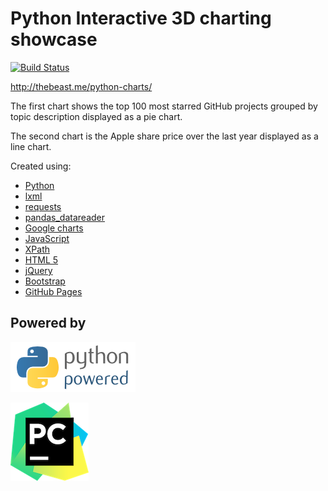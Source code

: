 # Python Interactive 3D charting showcase  

[![Build Status](https://travis-ci.org/jbampton/python-web-scrape-github.svg?branch=gh-pages)](https://travis-ci.org/jbampton/python-web-scrape-github)

http://thebeast.me/python-charts/

The first chart shows the top 100 most starred GitHub projects grouped by topic description displayed as a pie chart.

The second chart is the Apple share price over the last year displayed as a line chart.

Created using:
- [Python](https://www.python.org/)
- [lxml](http://lxml.de)
- [requests](http://docs.python-requests.org/en/master/)
- [pandas_datareader](https://pandas-datareader.readthedocs.io)
- [Google charts](https://developers.google.com/chart/)
- [JavaScript](https://developer.mozilla.org/en-US/docs/Web/JavaScript)
- [XPath](https://www.w3.org/TR/1999/REC-xpath-19991116/)
- [HTML 5](https://developer.mozilla.org/en-US/docs/Web/Guide/HTML/HTML5)
- [jQuery](https://jquery.com/)
- [Bootstrap](http://getbootstrap.com/)
- [GitHub Pages](https://pages.github.com/)


## Powered by

[![Python Powered](site/images/other/python-powered.png "Python Powered")](https://www.python.org/)

[![Pycharm Powered](site/images/other/pycharm-logo.png "Pycharm Powered")](https://www.jetbrains.com/pycharm/)
